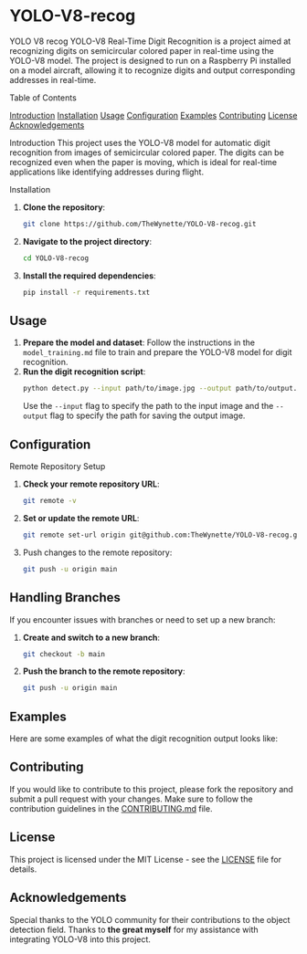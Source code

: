 # YOLO-V8-recog
YOLO V8 recog
YOLO-V8 Real-Time Digit Recognition is a project aimed at recognizing digits on semicircular colored paper in real-time using the YOLO-V8 model. The project is designed to run on a Raspberry Pi installed on a model aircraft, allowing it to recognize digits and output corresponding addresses in real-time.

Table of Contents

[Introduction](#introduction)
[Installation](#installation)
[Usage](#usage)
[Configuration](#configuration)
[Examples](#examples)
[Contributing](#contributing)
[License](#license)
[Acknowledgements](#acknowledgements)

Introduction
This project uses the YOLO-V8 model for automatic digit recognition from images of semicircular colored paper. The digits can be recognized even when the paper is moving, which is ideal for real-time applications like identifying addresses during flight.

Installation
1. **Clone the repository**:
   ```bash
   git clone https://github.com/TheWynette/YOLO-V8-recog.git
   ```
2. **Navigate to the project directory**:
   ```bash
   cd YOLO-V8-recog
   ```
3. **Install the required dependencies**:
   ```bash
   pip install -r requirements.txt
   ```

## Usage

1. **Prepare the model and dataset**: Follow the instructions in the `model_training.md` file to train and prepare the YOLO-V8 model for digit recognition.
2. **Run the digit recognition script**:
   ```bash
   python detect.py --input path/to/image.jpg --output path/to/output.jpg
   ```
   Use the `--input` flag to specify the path to the input image and the `--output` flag to specify the path for saving the output image.

## Configuration
Remote Repository Setup
1. **Check your remote repository URL**:
   ```bash
   git remote -v
   ```
2. **Set or update the remote URL**:
   ```bash
   git remote set-url origin git@github.com:TheWynette/YOLO-V8-recog.git
   ```
3. Push changes to the remote repository:
   ```bash
   git push -u origin main
   ```

## Handling Branches
If you encounter issues with branches or need to set up a new branch:
1. **Create and switch to a new branch**:
   ```bash
   git checkout -b main
   ```
2. **Push the branch to the remote repository**:
   ```bash
   git push -u origin main
   ```

## Examples
Here are some examples of what the digit recognition output looks like:

## Contributing
If you would like to contribute to this project, please fork the repository and submit a pull request with your changes. Make sure to follow the contribution guidelines in the [CONTRIBUTING.md](CONTRIBUTING.md) file.

## License
This project is licensed under the MIT License - see the [LICENSE](LICENSE) file for details.

## Acknowledgements
Special thanks to the YOLO community for their contributions to the object detection field.
Thanks to **the great myself** for my assistance with integrating YOLO-V8 into this project.

